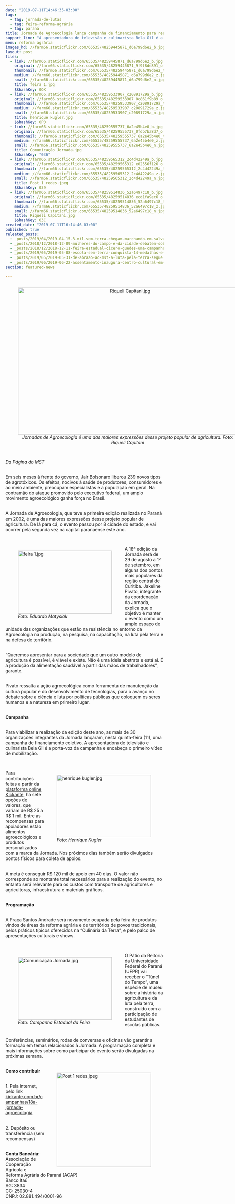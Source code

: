 ```yaml
---
date: "2019-07-11T14:46:35-03:00"
tags:
  - tag: jornada-de-lutas
  - tag: feira-reforma-agrária
  - tag: paraná
title: Jornada de Agroecologia lança campanha de financiamento para realizar 18ª edição
support_line: "A apresentadora de televisão e culinarista Bela Gil é a porta-voz da campanha e encabeça o primeiro vídeo de mobilização "
menu: reforma agrária
images_hd: //farm66.staticflickr.com/65535/48259445871_d6a799d6e2_b.jpg
layout: post
files:
  - link: //farm66.staticflickr.com/65535/48259445871_d6a799d6e2_b.jpg
    original: //farm66.staticflickr.com/65535/48259445871_9f9f8de891_o.jpg
    thumbnail: //farm66.staticflickr.com/65535/48259445871_d6a799d6e2_t.jpg
    medium: //farm66.staticflickr.com/65535/48259445871_d6a799d6e2_z.jpg
    small: //farm66.staticflickr.com/65535/48259445871_d6a799d6e2_n.jpg
    title: feira 1.jpg
    $$hashKey: 0OX
  - link: //farm66.staticflickr.com/65535/48259533907_c20891729a_b.jpg
    original: //farm66.staticflickr.com/65535/48259533907_0c861f9b89_o.jpg
    thumbnail: //farm66.staticflickr.com/65535/48259533907_c20891729a_t.jpg
    medium: //farm66.staticflickr.com/65535/48259533907_c20891729a_z.jpg
    small: //farm66.staticflickr.com/65535/48259533907_c20891729a_n.jpg
    title: henrique kugler.jpg
    $$hashKey: 0P0
  - link: //farm66.staticflickr.com/65535/48259555737_6a2e45b4e0_b.jpg
    original: //farm66.staticflickr.com/65535/48259555737_0fdb7ba8d7_o.jpg
    thumbnail: //farm66.staticflickr.com/65535/48259555737_6a2e45b4e0_t.jpg
    medium: //farm66.staticflickr.com/65535/48259555737_6a2e45b4e0_z.jpg
    small: //farm66.staticflickr.com/65535/48259555737_6a2e45b4e0_n.jpg
    title: Comunicação Jornada.jpg
    $$hashKey: "036"
  - link: //farm66.staticflickr.com/65535/48259565312_2c4d42249a_b.jpg
    original: //farm66.staticflickr.com/65535/48259565312_e02556f126_o.jpg
    thumbnail: //farm66.staticflickr.com/65535/48259565312_2c4d42249a_t.jpg
    medium: //farm66.staticflickr.com/65535/48259565312_2c4d42249a_z.jpg
    small: //farm66.staticflickr.com/65535/48259565312_2c4d42249a_n.jpg
    title: Post 1 redes.jpeg
    $$hashKey: 039
  - link: //farm66.staticflickr.com/65535/48259514836_52a6497c18_b.jpg
    original: //farm66.staticflickr.com/65535/48259514836_ecd1fa9ec6_o.jpg
    thumbnail: //farm66.staticflickr.com/65535/48259514836_52a6497c18_t.jpg
    medium: //farm66.staticflickr.com/65535/48259514836_52a6497c18_z.jpg
    small: //farm66.staticflickr.com/65535/48259514836_52a6497c18_n.jpg
    title: Riqueli Capitani.jpg
    $$hashKey: 03C
created_date: "2019-07-11T16:14:46-03:00"
published: true
releated_posts:
  - _posts/2019/04/2019-04-15-3-mil-sem-terra-chegam-marchando-em-salvador.md
  - _posts/2018/12/2018-12-09-mulheres-do-campo-e-da-cidade-debatem-soberania-alimentar-na-2o-feira-da-reforma-agraria-do-ms.md
  - _posts/2018/12/2018-12-11-feira-estadual-cicero-guedes-uma-campanha-pela-direto-a-alimentacao-e-pela-vida.md
  - _posts/2019/05/2019-05-08-escola-sem-terra-conquista-14-medalhas-e-3-trofeus-jogos-escolares.md
  - _posts/2019/05/2019-05-31-de-abraao-ao-mst-a-luta-pela-terra-segue.md
  - _posts/2019/06/2019-06-22-assentamento-inaugura-centro-cultural-em-comemoracao-de-20-anos.md
section: featured-news

---
```

<div style="text-align:center">
<figure class="image" style="display:inline-block"><img alt="Riqueli Capitani.jpg" height="467" src="//farm66.staticflickr.com/65535/48259514836_52a6497c18_b.jpg" width="700" />
<figcaption><em>Jornadas de Agroecologia&nbsp;&eacute; uma das maiores express&otilde;es desse projeto popular de agricultura. Foto: Riqueli Capitani</em></figcaption>
</figure>
</div>

<p><br />
<em>Da P&aacute;gina do MST</em></p>

<p><br />
Em seis meses &agrave; frente do governo, Jair Bolsonaro liberou 239 novos tipos de agrot&oacute;xicos. Os efeitos, nocivos &agrave; sa&uacute;de de produtores, consumidores e ao meio ambiente, preocupam especialistas e a popula&ccedil;&atilde;o em geral. Na contram&atilde;o do ataque promovido pelo executivo federal, um amplo movimento agroecol&oacute;gico ganha for&ccedil;a no Brasil.</p>

<p><br />
A Jornada de Agroecologia, que teve a primeira edi&ccedil;&atilde;o realizada no Paran&aacute; em 2002, &eacute; uma das maiores express&otilde;es desse projeto popular de agricultura. De l&aacute; para c&aacute;, o evento passou por 8 cidade do estado, e vai ocorrer pela segunda vez na capital paranaense este ano.&nbsp;</p>

<p>&nbsp;</p>

<figure class="image" style="float:left"><img alt="feira 1.jpg" height="200" src="//farm66.staticflickr.com/65535/48259445871_d6a799d6e2_b.jpg" width="300" />
<figcaption><em>Foto: Eduardo Matysiak</em>&nbsp;&nbsp;</figcaption>
</figure>

<p>A 18&ordf; edi&ccedil;&atilde;o da Jornada ser&aacute; de 29 de agosto a 1&ordm; de setembro, em alguns dos pontos mais populares da regi&atilde;o central de Curitiba. Jakeline Pivato, integrante da coordena&ccedil;&atilde;o da Jornada, explica que o objetivo &eacute; manter o evento como um amplo espa&ccedil;o de unidade das organiza&ccedil;&otilde;es que est&atilde;o na resist&ecirc;ncia no entorno da Agroecologia na produ&ccedil;&atilde;o, na pesquisa, na capacita&ccedil;&atilde;o, na luta pela terra e na defesa de territ&oacute;rio.&nbsp;</p>

<p><br />
&ldquo;Queremos apresentar para a sociedade que um outro modelo de agricultura &eacute; poss&iacute;vel, &eacute; vi&aacute;vel e existe. N&atilde;o &eacute; uma ideia abstrata e est&aacute; a&iacute;. &Eacute; a produ&ccedil;&atilde;o da alimenta&ccedil;&atilde;o saud&aacute;vel a partir das m&atilde;os de trabalhadores&rdquo;, garante.&nbsp;</p>

<p><br />
Pivato ressalta a a&ccedil;&atilde;o agroecol&oacute;gica como ferramenta de manuten&ccedil;&atilde;o da cultura popular e do desenvolvimento de tecnologias, para o avan&ccedil;o no debate sobre a ci&ecirc;ncia e luta por pol&iacute;ticas p&uacute;blicas que coloquem os seres humanos e a natureza em primeiro lugar.&nbsp;</p>

<p><br />
<strong>Campanha</strong>&nbsp;</p>

<p><br />
Para viabilizar a realiza&ccedil;&atilde;o da edi&ccedil;&atilde;o deste ano, as mais de 30 organiza&ccedil;&otilde;es integrantes da Jornada lan&ccedil;aram, nesta quinta-feira (11), uma campanha de financiamento coletivo. A apresentadora de televis&atilde;o e culinarista Bela Gil &eacute; a porta-voz da campanha e encabe&ccedil;a o primeiro v&iacute;deo de mobiliza&ccedil;&atilde;o.&nbsp;</p>

<p>&nbsp;</p>

<figure class="image" style="float:right"><img alt="henrique kugler.jpg" height="199" src="//farm66.staticflickr.com/65535/48259533907_c20891729a_b.jpg" width="300" />
<figcaption><em>Foto: Henrique Kugler</em></figcaption>
</figure>

<p>Para contribui&ccedil;&otilde;es feitas a partir da <a href="http://kickante.com.br/campanhas/18a-jornada-agroecologia">plataforma online Kickante</a>, h&aacute; sete op&ccedil;&otilde;es de valores, que variam de R$ 25 a R$ 1 mil. Entre as recompensas para apoiadores est&atilde;o alimentos agroecol&oacute;gicos e produtos personalizados com a marca da Jornada. Nos pr&oacute;ximos dias tamb&eacute;m ser&atilde;o divulgados pontos f&iacute;sicos para coleta de apoios.&nbsp;&nbsp;</p>

<p><br />
A meta &eacute; conseguir R$ 120 mil de apoio em 40 dias. O valor n&atilde;o corresponde ao montante total necess&aacute;rios para a realiza&ccedil;&atilde;o do evento, no entanto ser&aacute; relevante para os custos com transporte de agricultores e agricultoras, infraestrutura e materiais gr&aacute;ficos.&nbsp;</p>

<p><br />
<strong>Programa&ccedil;&atilde;o&nbsp;</strong></p>

<p><br />
A Pra&ccedil;a Santos Andrade ser&aacute; novamente ocupada pela feira de produtos vindos de &aacute;reas da reforma agr&aacute;ria e de territ&oacute;rios de povos tradicionais, pelos pr&aacute;ticos t&iacute;picos oferecidos na &ldquo;Culin&aacute;ria da Terra&rdquo;, e pelo palco de apresenta&ccedil;&otilde;es culturais e shows.&nbsp;&nbsp;</p>

<p>&nbsp;</p>

<figure class="image" style="float:left"><img alt="Comunicação Jornada.jpg" height="200" src="//farm66.staticflickr.com/65535/48259555737_6a2e45b4e0_b.jpg" width="300" />
<figcaption><em>Foto: Campanha Estadual da Feira</em></figcaption>
</figure>

<p>O P&aacute;tio da Reitoria da Universidade Federal do Paran&aacute; (UFPR) vai receber o &ldquo;T&uacute;nel do Tempo&rdquo;, uma esp&eacute;cie de museu sobre a hist&oacute;ria da agricultura e da luta pela terra, constru&iacute;do com a participa&ccedil;&atilde;o de estudantes de escolas p&uacute;blicas.&nbsp;</p>

<p><br />
Confer&ecirc;ncias, semin&aacute;rios, rodas de conversas e oficinas v&atilde;o garantir a forma&ccedil;&atilde;o em temas relacionados &agrave; Jornada. A programa&ccedil;&atilde;o completa e mais informa&ccedil;&otilde;es sobre como participar do evento ser&atilde;o divulgadas na pr&oacute;ximas semana.&nbsp;<br />
&nbsp;</p>

<figure class="image" style="float:right"><img alt="Post 1 redes.jpeg" height="300" src="//farm66.staticflickr.com/65535/48259565312_2c4d42249a_b.jpg" width="300" />
<figcaption></figcaption>
</figure>

<p><strong>Como contribuir</strong></p>

<p><br />
1. Pela internet, pelo link <a href="http://kickante.com.br/campanhas/18a-jornada-agroecologia">kickante.com.br/campanhas/18a-jornada-agroecologia</a></p>

<p><br />
2. Dep&oacute;sito ou transfer&ecirc;ncia (sem recompensas)&nbsp;</p>

<p><br />
<strong>Conta Banc&aacute;ria:</strong><br />
Associa&ccedil;&atilde;o de Coopera&ccedil;&atilde;o Agr&iacute;cola e Reforma Agr&aacute;ria do Paran&aacute; (ACAP)<br />
Banco Ita&uacute;<br />
AG: 3834<br />
CC: 25030-4<br />
CNPJ: 02.881.494/0001-96</p>
